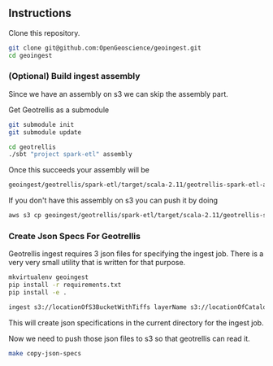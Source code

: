 ## Instructions

Clone this repository.

```bash
git clone git@github.com:OpenGeoscience/geoingest.git
cd geoingest
```

### (Optional) Build ingest assembly 
Since we have an assembly on s3 we can skip the assembly part. 

Get Geotrellis as a submodule
```bash
git submodule init
git submodule update
```

```bash
cd geotrellis
./sbt "project spark-etl" assembly
```

Once this succeeds your assembly will be
```bash
geoingest/geotrellis/spark-etl/target/scala-2.11/geotrellis-spark-etl-assembly-1.1.0-SNAPSHOT.jar
```

If you don't have this assembly on s3 you can push it by doing
```bash
aws s3 cp geoingest/geotrellis/spark-etl/target/scala-2.11/geotrellis-spark-etl-assembly-1.1.0-SNAPSHOT.jar s3://my-bucket/
```

### Create Json Specs For Geotrellis

Geotrellis ingest requires 3 json files for specifying the ingest job.
There is a very very small utility that is written for that purpose. 

```bash
mkvirtualenv geoingest
pip install -r requirements.txt
pip install -e .
```

```bash
ingest s3://locationOfS3BucketWithTiffs layerName s3://locationOfCatalog
```

This will create json specifications in the current directory for the ingest job.

Now we need to push those json files to s3 so that geotrellis can read it.
```bash
make copy-json-specs
```
